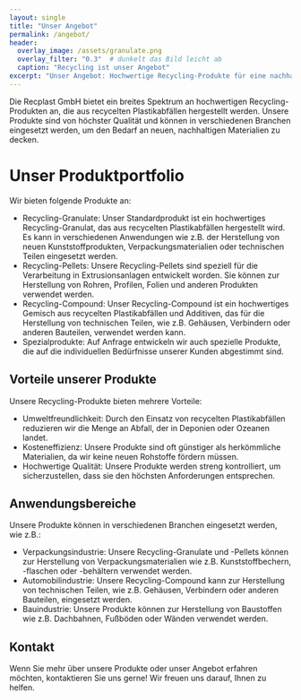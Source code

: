 ```yaml
---
layout: single
title: "Unser Angebot"
permalink: /angebot/
header:
  overlay_image: /assets/granulate.png
  overlay_filter: "0.3"  # dunkelt das Bild leicht ab
  caption: "Recycling ist unser Angebot"
excerpt: "Unser Angebot: Hochwertige Recycling-Produkte für eine nachhaltige Zukunft"
---
```


Die Recplast GmbH bietet ein breites Spektrum an hochwertigen Recycling-Produkten an, die aus recycelten Plastikabfällen hergestellt werden. Unsere Produkte sind von höchster Qualität und können in verschiedenen Branchen eingesetzt werden, um den Bedarf an neuen, nachhaltigen Materialien zu decken. 

# Unser Produktportfolio
Wir bieten folgende Produkte an: 

* Recycling-Granulate: Unser Standardprodukt ist ein hochwertiges Recycling-Granulat, das aus recycelten Plastikabfällen hergestellt wird. Es kann in verschiedenen Anwendungen wie z.B. der Herstellung von neuen Kunststoffprodukten, Verpackungsmaterialien oder technischen Teilen eingesetzt werden.
* Recycling-Pellets: Unsere Recycling-Pellets sind speziell für die Verarbeitung in Extrusionsanlagen entwickelt worden. Sie können zur Herstellung von Rohren, Profilen, Folien und anderen Produkten verwendet werden.
* Recycling-Compound: Unser Recycling-Compound ist ein hochwertiges Gemisch aus recycelten Plastikabfällen und Additiven, das für die Herstellung von technischen Teilen, wie z.B. Gehäusen, Verbindern oder anderen Bauteilen, verwendet werden kann.
* Spezialprodukte: Auf Anfrage entwickeln wir auch spezielle Produkte, die auf die individuellen Bedürfnisse unserer Kunden abgestimmt sind.
     

## Vorteile unserer Produkte
Unsere Recycling-Produkte bieten mehrere Vorteile: 

* Umweltfreundlichkeit: Durch den Einsatz von recycelten Plastikabfällen reduzieren wir die Menge an Abfall, der in Deponien oder Ozeanen landet.
* Kosteneffizienz: Unsere Produkte sind oft günstiger als herkömmliche Materialien, da wir keine neuen Rohstoffe fördern müssen.
* Hochwertige Qualität: Unsere Produkte werden streng kontrolliert, um sicherzustellen, dass sie den höchsten Anforderungen entsprechen.
     

## Anwendungsbereiche
Unsere Produkte können in verschiedenen Branchen eingesetzt werden, wie z.B.: 

* Verpackungsindustrie: Unsere Recycling-Granulate und -Pellets können zur Herstellung von Verpackungsmaterialien wie z.B. Kunststoffbechern, -flaschen oder -behältern verwendet werden.
* Automobilindustrie: Unsere Recycling-Compound kann zur Herstellung von technischen Teilen, wie z.B. Gehäusen, Verbindern oder anderen Bauteilen, eingesetzt werden.
* Bauindustrie: Unsere Produkte können zur Herstellung von Baustoffen wie z.B. Dachbahnen, Fußböden oder Wänden verwendet werden.
     

## Kontakt
Wenn Sie mehr über unsere Produkte oder unser Angebot erfahren möchten, kontaktieren Sie uns gerne! Wir freuen uns darauf, Ihnen zu helfen. 


